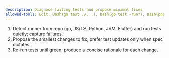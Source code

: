 ```yaml
---
description: Diagnose failing tests and propose minimal fixes
allowed-tools: Edit, Bash(go test ./...), Bash(go test -run*), Bash(pnpm test*), Bash(npm test*), Bash(yarn test*), Bash(bun test*), Bash(vitest*), Bash(uv run pytest*), Bash(pytest*), Bash(mvn test*), Bash(gradle test*), Bash(flutter test*)
---
```

1) Detect runner from repo (go, JS/TS, Python, JVM, Flutter) and run tests quietly; capture failures.
2) Propose the smallest changes to fix; prefer test updates only when spec dictates.
3) Re-run tests until green; produce a concise rationale for each change.

